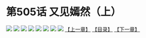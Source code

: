 # 第505话 又见嫣然（上）
![](https://mhpic.xiaomingtaiji.net/comic/D/斗破苍穹拆分版/505话/1.jpg-zymk.middle.webp)
![](https://mhpic.xiaomingtaiji.net/comic/D/斗破苍穹拆分版/505话/2.jpg-zymk.middle.webp)
![](https://mhpic.xiaomingtaiji.net/comic/D/斗破苍穹拆分版/505话/3.jpg-zymk.middle.webp)
![](https://mhpic.xiaomingtaiji.net/comic/D/斗破苍穹拆分版/505话/4.jpg-zymk.middle.webp)
![](https://mhpic.xiaomingtaiji.net/comic/D/斗破苍穹拆分版/505话/5.jpg-zymk.middle.webp)
![](https://mhpic.xiaomingtaiji.net/comic/D/斗破苍穹拆分版/505话/6.jpg-zymk.middle.webp)
![](https://mhpic.xiaomingtaiji.net/comic/D/斗破苍穹拆分版/505话/7.jpg-zymk.middle.webp)
![](https://mhpic.xiaomingtaiji.net/comic/D/斗破苍穹拆分版/505话/8.jpg-zymk.middle.webp)
[【上一章】](./504.md)
[【目录】](./READMD.md)
[【下一章】](./506.md)
